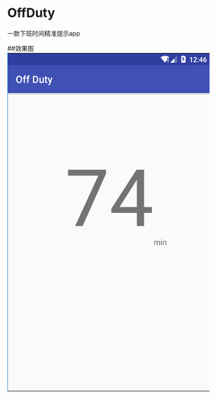 # OffDuty
 
 一款下班时间精准提示app
    
##效果图
![这里写图片描述](https://github.com/wangjianjun123/OffDuty/blob/master/screenshot/img1.png?raw=true)
